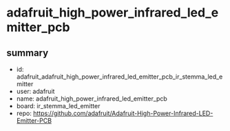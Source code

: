 # adafruit_high_power_infrared_led_emitter_pcb
 
## summary 
* id: adafruit_adafruit_high_power_infrared_led_emitter_pcb_ir_stemma_led_emitter
* user: adafruit
* name: adafruit_high_power_infrared_led_emitter_pcb
* board: ir_stemma_led_emitter
* repo: https://github.com/adafruit/Adafruit-High-Power-Infrared-LED-Emitter-PCB








